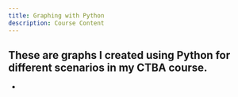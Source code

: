 ```yaml
---
title: Graphing with Python
description: Course Content
---
```

These are graphs I created using Python for different scenarios in my CTBA course.
- 
-
